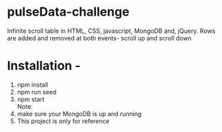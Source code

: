 # pulseData-challenge  
Infinite scroll table in HTML, CSS, javascript, MongoDB and, jQuery. Rows are added and removed at both events- scroll up and scroll down  
# Installation -  
1. npm install  
2. npm run seed  
3. npm start  
Note:  
1. make sure your MongoDB is up and running  
2. This project is only for reference

